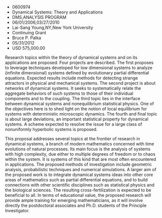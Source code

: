 
* 0600974
* Dynamical Systems: Theory and Applications
* DMS,ANALYSIS PROGRAM
* 06/01/2006,03/27/2010
* Lai-Sang Young,NY,New York University
* Continuing Grant
* Bruce P. Palka
* 05/31/2012
* USD 575,000.00

Research topics within the theory of dynamical systems and on its applications
are proposed. Four projects are described. The first proposes to leverage
techniques developed for low dimensional systems to analyze (infinite
dimensional) systems defined by evolutionary partial differential equations.
Expected results include methods for detecting strange attractors in physical
and mechanical systems. The second project is about networks of dynamical
systems. It seeks to systematically relate the aggregate behaviors of such
systems to those of their individual components and to the coupling. The third
topic lies in the interface between dynamical systems and nonequilibrium
statistical physics. One of the objectives here is to shed light on the notion
of local equilibrium for systems with deterministic microscopic dynamics. The
fourth and final topic is about large deviations, an important statistical
property for dynamical systems. A scheme expected to resolve the issue for a
large class of nonuniformly hyperbolic systems is proposed.

This proposal addresses several topics at the frontier of research in dynamical
systems, a branch of modern mathematics concerned with time evolutions of
natural processes. Its main focus is the analysis of systems with high
complexity, due either to multiple degrees of freedom or to chaos within the
system. It is systems of this kind that are most often encountered in
applications. The proposed methods of investigation include geometric analysis,
probabilistic techniques and numerical simulations. A larger aim of the proposed
work is to integrate dynamical systems ideas into other core areas of
mathematics such as partial differential equations, and to build connections
with other scientific disciplines such as statistical physics and the biological
sciences. The resulting cross-fertilization is expected to be beneficial to all.
In terms of educational value, the proposed research will provide ample training
for emerging mathematicians, as it will involve directly the postdoctoral
associates and Ph.D. students of the Principle Investigator.


